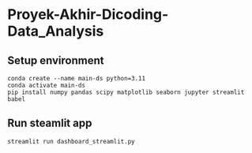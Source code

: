 # Proyek-Akhir-Dicoding-Data_Analysis
## Setup environment
```
conda create --name main-ds python=3.11
conda activate main-ds
pip install numpy pandas scipy matplotlib seaborn jupyter streamlit babel
```

## Run steamlit app
```
streamlit run dashboard_streamlit.py
```
